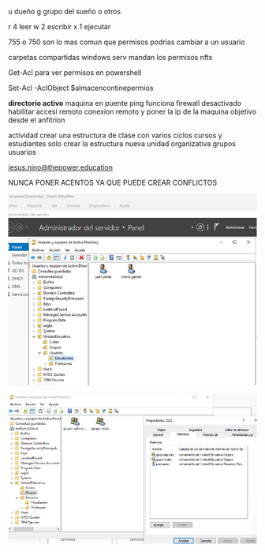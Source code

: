 u    dueño
g   grupo del sueño
o    otros

r 4     leer
w 2    escribir
x 1      ejecutar

 755 o 750 son lo mas comun
que permisos podrias cambiar a un usuario

carpetas compartidas windows serv
mandan los permisos nfts

Get-Acl
para ver permisos en powershell


Set-Acl -AclObject $almacencontinepermios


**directorio activo**
maquina en puente
ping funciona
firewall desactivado
habilitar accesi remoto
conexion remoto y poner la ip de la maquina objetivo  desde el anfitrion



actividad
crear una estructura de clase con varios ciclos cursos y estudiantes solo crear la estructura
nueva unidad organizativa
grupos 
usuarios

jesus.nino@thepower.education

NUNCA PONER ACENTOS YA QUE PUEDE CREAR CONFLICTOS


![AD Completo](./../../fotos/{6A57EF82-2BF4-4C9C-BD78-A5AE097C1CBD}.png)



![AD Grupos](./../../fotos/{427E4417-2FE4-418B-ACA5-EE23BF4D1E6F}.png)